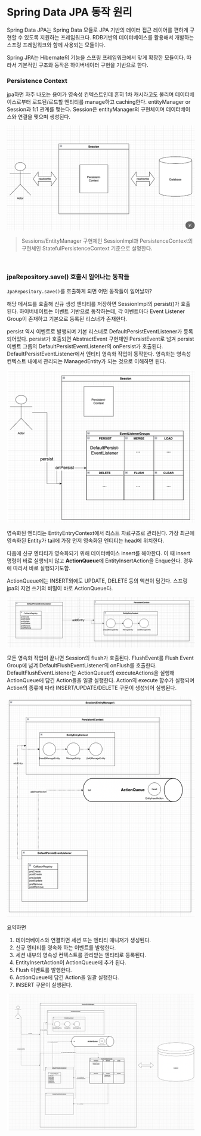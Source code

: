 # Spring Data JPA 동작 원리

Spring Data JPA는 Spring Data 모듈로 JPA 기반의 데이터 접근 레이어를 편하게 구현할 수 있도록 지원하는 프레임워크다. RDB기반의 데이터베이스를 활용해서 개발하는 스프링 프레임워크와 함께 사용되는 모듈이다.

Spring JPA는 Hibernate의 기능을 스프링 프레임워크에서 맞게 확장한 모듈이다. 따라서 기본적인 구조와 동작은 하이버네이터 구현을 기반으로 한다.

### Persistence Context

jpa하면 자주 나오는 용어가 영속성 컨텍스트인데 흔히 1차 캐시라고도 불리며 데이터베이스로부터 로드된/로드할 엔티티를 manage하고 caching한다. entityManager or Session과 1:1 관계를 맺는다. Session은 entityManager의 구현체이며 데이터베이스와 연결을 맺으며 생성된다.

![pc](image.png)

> Sessions/EntityManager 구현체인 SessionImpl과 PersistenceContext의 구현체인 StatefulPersistenceContext 기준으로 설명한다.

<br>

### jpaRepository.save() 호출시 일어나는 동작들

`JpaRepository.save()`를 호출하게 되면 어떤 동작들이 일어날까?

해당 메서드를 호출해 신규 생성 엔티티를 저장하면 SessionImpl의 persist()가 호출된다. 하이버네이트는 이벤트 기반으로 동작하는데, 각 이벤트마다 Event Listener Group이 존재하고 기본으로 등록된 리스너가 존재한다.

persist 역시 이벤트로 발행되며 기본 리스너로 DefaultPersistEventListener가 등록되어있다. persist가 호출되면 AbstractEvent 구현체인 PersistEvent로 넘겨 persist 이벤트 그룹의 DefaultPersistEventListener의 onPersist가 호출된다. DefaultPersistEventListener에서 엔티티 영속화 작업이 동작한다. 영속화는 영속성 컨텍스트 내에서 관리되는 ManagedEntity가 되는 것으로 이해하면 된다.

![alt text](image-2.png)

영속화된 엔티티는 EntityEntryContext에서 리스트 자료구조로 관리된다. 가장 최근에 영속화된 Entity가 tail에 가장 먼저 영속화된 엔티티는 head에 위치한다.

다음에 신규 엔티티가 영속화되기 위해 데이터베이스 insert를 해야한다. 이 때 insert 명령이 바로 실행되지 않고 **ActionQueue**에 EntityInsertAction을 Enque한다. 경우에 따라서 바로 실행되기도함.

ActionQueue에는 INSERT외에도 UPDATE, DELETE 등의 액션이 담긴다. 스프링 jpa의 지연 쓰기의 비밀이 바로 ActionQueue다.

![alt text](image-3.png)

모든 영속화 작업이 끝나면 Session의 flush가 호출된다. FlushEvent를 Flush Event Group에 넘겨 DefaultFlushEventListener의 onFlush를 호출한다. DefaultFlushEventListener는 ActionQueue의 executeActions을 실행해 ActionQueue에 담긴 Action들을 일괄 실행한다. Action의 execute 함수가 실행되며 Action의 종류에 따라 INSERT/UPDATE/DELETE 구문이 생성되어 실행된다.

![alt text](image-4.png)

요약하면

1. 데이터베이스와 연결하면 세션 또는 엔티티 매니저가 생성된다.
2. 신규 엔티티를 영속화 하는 이벤트를 발행한다.
3. 세션 내부의 영속성 컨텍스트를 관리받는 엔티티로 등록된다.
4. EntityInsertAction이 ActionQueue에 추가 된다.
5. Flush 이벤트를 발행한다.
6. ActionQueue에 담긴 Action을 일괄 실행한다.
7. INSERT 구문이 실행된다.

![alt text](image-1.png)